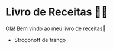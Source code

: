# Livro de Receitas :woman_cook:

Olá! Bem vindo ao meu livro de receitas:wave:

- Strogonoff de frango
